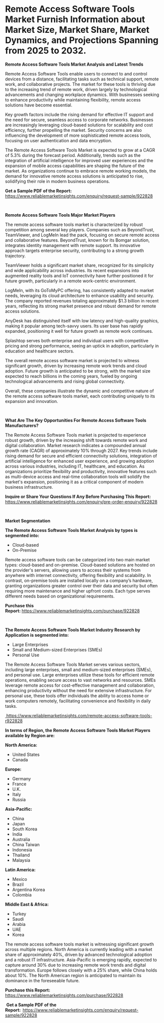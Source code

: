 <p><h1>Remote Access Software Tools Market Furnish Information about Market Size, Market Share, Market Dynamics, and Projections Spanning from 2025 to 2032.</h1></p><p><strong>Remote Access Software Tools Market Analysis and Latest Trends</strong></p>
<p><p>Remote Access Software Tools enable users to connect to and control devices from a distance, facilitating tasks such as technical support, remote work, and collaborative projects. The market for these tools is thriving due to the increasing trend of remote work, driven largely by technological advancements and changing workplace dynamics. With businesses seeking to enhance productivity while maintaining flexibility, remote access solutions have become essential.</p><p>Key growth factors include the rising demand for effective IT support and the need for secure, seamless access to corporate networks. Businesses are increasingly leveraging cloud-based solutions for scalability and cost efficiency, further propelling the market. Security concerns are also influencing the development of more sophisticated remote access tools, focusing on user authentication and data encryption.</p><p>The Remote Access Software Tools Market is expected to grow at a CAGR of 5.3% during the forecast period. Additionally, trends such as the integration of artificial intelligence for improved user experiences and the expansion of mobile access capabilities are shaping the future of the market. As organizations continue to embrace remote working models, the demand for innovative remote access solutions is anticipated to rise, solidifying their role in modern business operations.</p></p>
<p><strong>Get a Sample PDF of the Report:&nbsp;</strong> <a href="https://www.reliablemarketinsights.com/enquiry/request-sample/922828?utm_campaign=3361&utm_medium=2&utm_source=Github&utm_content=ia&utm_term=18042025&utm_id=remote-access-software-tools">https://www.reliablemarketinsights.com/enquiry/request-sample/922828</a></p>
<p>&nbsp;</p>
<p><strong>Remote Access Software Tools Major Market Players</strong></p>
<p><p>The remote access software tools market is characterized by robust competition among several key players. Companies such as BeyondTrust, TeamViewer, and LogMeIn lead the pack, focusing on secure remote access and collaborative features. BeyondTrust, known for its Bomgar solution, integrates identity management with remote support. Its innovative approach targets enterprise security, contributing to a strong growth trajectory.</p><p>TeamViewer holds a significant market share, recognized for its simplicity and wide applicability across industries. Its recent expansions into augmented reality tools and IoT connectivity have further positioned it for future growth, particularly in a remote work-centric environment.</p><p>LogMeIn, with its GoToMyPC offering, has consistently adapted to market needs, leveraging its cloud architecture to enhance usability and security. The company reported revenues totaling approximately $1.3 billion in recent years, reflecting its strong market presence and robust demand for remote access solutions.</p><p>AnyDesk has distinguished itself with low latency and high-quality graphics, making it popular among tech-savvy users. Its user base has rapidly expanded, positioning it well for future growth as remote work continues.</p><p>Splashtop serves both enterprise and individual users with competitive pricing and strong performance, seeing an uptick in adoption, particularly in education and healthcare sectors.</p><p>The overall remote access software market is projected to witness significant growth, driven by increasing remote work trends and cloud adoption. Future growth is anticipated to be strong, with the market size expected to reach billions in the coming years, fueled by ongoing technological advancements and rising global connectivity.</p><p>Overall, these companies illustrate the dynamic and competitive nature of the remote access software tools market, each contributing uniquely to its expansion and innovation.</p></p>
<p>&nbsp;</p>
<p><strong>What Are The Key Opportunities For Remote Access Software Tools Manufacturers?</strong></p>
<p><p>The Remote Access Software Tools market is projected to experience robust growth, driven by the increasing shift towards remote work and digital collaboration. Market research indicates a compounded annual growth rate (CAGR) of approximately 10% through 2027. Key trends include rising demand for secure and efficient connectivity solutions, integration of artificial intelligence for enhanced user experience, and growing adoption across various industries, including IT, healthcare, and education. As organizations prioritize flexibility and productivity, innovative features such as multi-device access and real-time collaboration tools will solidify the market's expansion, positioning it as a critical component of modern business infrastructure.</p></p>
<p><strong>Inquire or Share Your Questions If Any Before Purchasing This Report:</strong> <a href="https://www.reliablemarketinsights.com/enquiry/pre-order-enquiry/922828?utm_campaign=3361&utm_medium=2&utm_source=Github&utm_content=ia&utm_term=18042025&utm_id=remote-access-software-tools">https://www.reliablemarketinsights.com/enquiry/pre-order-enquiry/922828</a></p>
<p>&nbsp;</p>
<p><strong>Market Segmentation</strong></p>
<p><strong>The Remote Access Software Tools Market Analysis by types is segmented into:</strong></p>
<p><ul><li>Cloud-based</li><li>On-Premise</li></ul></p>
<p><p>Remote access software tools can be categorized into two main market types: cloud-based and on-premise. Cloud-based solutions are hosted on the provider's servers, allowing users to access their systems from anywhere with internet connectivity, offering flexibility and scalability. In contrast, on-premise tools are installed locally on a company’s hardware, granting organizations greater control over their data and security but often requiring more maintenance and higher upfront costs. Each type serves different needs based on organizational requirements.</p></p>
<p><strong>Purchase this Report:&nbsp;</strong><a href="https://www.reliablemarketinsights.com/purchase/922828?utm_campaign=3361&utm_medium=2&utm_source=Github&utm_content=ia&utm_term=18042025&utm_id=remote-access-software-tools">https://www.reliablemarketinsights.com/purchase/922828</a></p>
<p>&nbsp;</p>
<p><strong>The Remote Access Software Tools Market Industry Research by Application is segmented into:</strong></p>
<p><ul><li>Large Enterprises</li><li>Small and Medium-sized Enterprises (SMEs)</li><li>Personal Use</li></ul></p>
<p><p>The Remote Access Software Tools Market serves various sectors, including large enterprises, small and medium-sized enterprises (SMEs), and personal use. Large enterprises utilize these tools for efficient remote operations, enabling secure access to vast networks and resources. SMEs leverage remote access for cost-effective management and collaboration, enhancing productivity without the need for extensive infrastructure. For personal use, these tools offer individuals the ability to access home or work computers remotely, facilitating convenience and flexibility in daily tasks.</p></p>
<p><a href="https://www.reliablemarketinsights.com/remote-access-software-tools-r922828?utm_campaign=3361&utm_medium=2&utm_source=Github&utm_content=ia&utm_term=18042025&utm_id=remote-access-software-tools">&nbsp;https://www.reliablemarketinsights.com/remote-access-software-tools-r922828</a></p>
<p><strong>In terms of Region, the Remote Access Software Tools Market Players available by Region are:</strong></p>
<p>
    <p> <strong> North America: </strong>
        <ul>
            <li>United States</li>
            <li>Canada</li>
        </ul>
        </p> 
    <p> <strong> Europe: </strong>
        <ul>
            <li>Germany</li>
            <li>France</li>
            <li>U.K.</li>
            <li>Italy</li>
            <li>Russia</li>
        </ul>
        </p> 
    <p> <strong> Asia-Pacific: </strong>
        <ul>
            <li>China</li>
            <li>Japan</li>
            <li>South Korea</li>
            <li>India</li>
            <li>Australia</li>
            <li>China Taiwan</li>
            <li>Indonesia</li>
            <li>Thailand</li>
            <li>Malaysia</li>
        </ul>
        </p> 
    <p> <strong> Latin America: </strong>
        <ul>
            <li>Mexico</li>
            <li>Brazil</li>
            <li>Argentina Korea</li>
            <li>Colombia</li>
        </ul>
        </p> 
    <p> <strong> Middle East & Africa: </strong>
        <ul>
            <li>Turkey</li>
            <li>Saudi</li>
            <li>Arabia</li>
            <li>UAE</li>
            <li>Korea</li>
        </ul>
    </p>
    </p>
<p><p>The remote access software tools market is witnessing significant growth across multiple regions. North America is currently leading with a market share of approximately 40%, driven by advanced technological adoption and a robust IT infrastructure. Asia-Pacific is emerging rapidly, expected to capture around 30% due to increasing remote work trends and digital transformation. Europe follows closely with a 25% share, while China holds about 10%. The North American region is anticipated to maintain its dominance in the foreseeable future.</p></p>
<p><strong>Purchase this Report: </strong><a href="https://www.reliablemarketinsights.com/purchase/922828?utm_campaign=3361&utm_medium=2&utm_source=Github&utm_content=ia&utm_term=18042025&utm_id=remote-access-software-tools">https://www.reliablemarketinsights.com/purchase/922828</a></p>
<p>&nbsp;<strong>Get a Sample PDF of the Report:&nbsp;&nbsp;</strong><a href="https://www.reliablemarketinsights.com/enquiry/request-sample/922828?utm_campaign=3361&utm_medium=2&utm_source=Github&utm_content=ia&utm_term=18042025&utm_id=remote-access-software-tools">https://www.reliablemarketinsights.com/enquiry/request-sample/922828</a></p>
<p><strong></strong></p>
<p><p></p><p></p><p></p></p>
